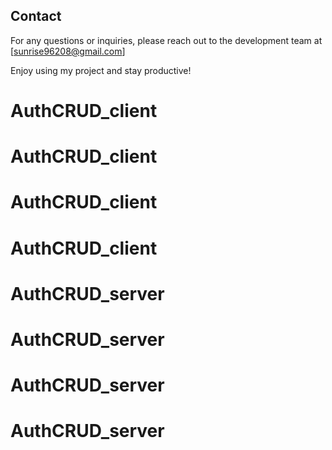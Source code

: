 ## Contact

For any questions or inquiries, please reach out to the development team at [sunrise96208@gmail.com]

Enjoy using my project and stay productive!
# AuthCRUD_client
# AuthCRUD_client
# AuthCRUD_client
# AuthCRUD_client
# AuthCRUD_server
# AuthCRUD_server
# AuthCRUD_server
# AuthCRUD_server
